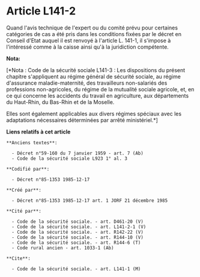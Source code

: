 # Article L141-2

Quand l'avis technique de l'expert ou du comité prévu pour certaines catégories de cas a été pris dans les conditions fixées
par le décret en Conseil d'Etat auquel il est renvoyé à l'article L. 141-1, il s'impose à l'intéressé comme à la caisse ainsi
qu'à la juridiction compétente.

**Nota:**

[*Nota : Code de la sécurité sociale L141-3 : Les dispositions du présent chapitre s'appliquent au régime général de sécurité
sociale, au régime d'assurance maladie-maternité, des travailleurs non-salariés des professions non-agricoles, du régime de
la mutualité sociale agricole, et, en ce qui concerne les accidents du travail en agriculture, aux départements du Haut-Rhin,
du Bas-Rhin et de la Moselle.

Elles sont également applicables aux divers régimes spéciaux avec les adaptations nécessaires déterminées par arrêté
ministériel.*]

**Liens relatifs à cet article**

	**Anciens textes**:

	  - Décret n°59-160 du 7 janvier 1959 - art. 7 (Ab)
	  - Code de la sécurité sociale L923 1° al. 3

	**Codifié par**:

	  - Décret n°85-1353 1985-12-17

	**Créé par**:

	  - Décret n°85-1353 1985-12-17 art. 1 JORF 21 décembre 1985

	**Cité par**:

	  - Code de la sécurité sociale. - art. D461-20 (V)
	  - Code de la sécurité sociale. - art. L141-2-1 (V)
	  - Code de la sécurité sociale. - art. R142-22 (V)
	  - Code de la sécurité sociale. - art. R144-10 (V)
	  - Code de la sécurité sociale. - art. R144-6 (T)
	  - Code rural ancien - art. 1033-1 (Ab)

	**Cite**:

	  - Code de la sécurité sociale. - art. L141-1 (M)
